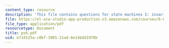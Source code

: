 ```yaml
---
content_type: resource
description: 'This file contains questions for state machines I: invariants.'
file: https://ol-ocw-studio-app-production.s3.amazonaws.com/courses/6-042j-mathematics-for-computer-science-fall-2005/e71d125ac0bf396521ad6e14bdd1978b_ps6.pdf
file_type: application/pdf
resourcetype: Document
title: ps6.pdf
uid: e71d125a-c0bf-3965-21ad-6e14bdd1978b
---
```

